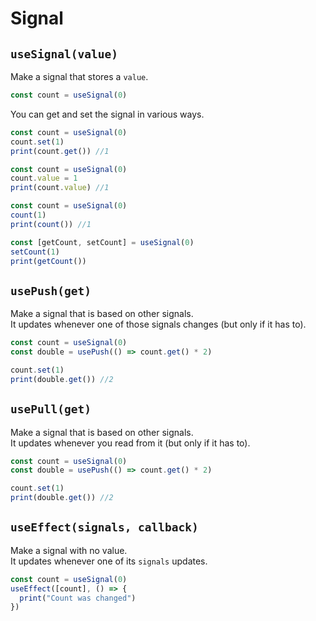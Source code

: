 # Signal

## `useSignal(value)`

Make a signal that stores a `value`.

```javascript
const count = useSignal(0)
```

You can get and set the signal in various ways.

```javascript
const count = useSignal(0)
count.set(1)
print(count.get()) //1
```

```javascript
const count = useSignal(0)
count.value = 1
print(count.value) //1
```

```javascript
const count = useSignal(0)
count(1)
print(count()) //1
```

```javascript
const [getCount, setCount] = useSignal(0)
setCount(1)
print(getCount())
```

## `usePush(get)`

Make a signal that is based on other signals.<br>
It updates whenever one of those signals changes (but only if it has to).

```javascript
const count = useSignal(0)
const double = usePush(() => count.get() * 2)

count.set(1)
print(double.get()) //2
```

## `usePull(get)`

Make a signal that is based on other signals.<br>
It updates whenever you read from it (but only if it has to).

```javascript
const count = useSignal(0)
const double = usePush(() => count.get() * 2)

count.set(1)
print(double.get()) //2
```

## `useEffect(signals, callback)`

Make a signal with no value.<br>
It updates whenever one of its `signals` updates.

```javascript
const count = useSignal(0)
useEffect([count], () => {
  print("Count was changed")
})
```
